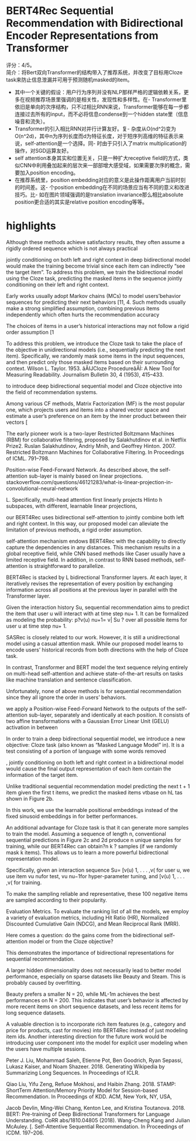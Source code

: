 # BERT4Rec Sequential Recommendation with Bidirectional Encoder Representations from Transformer

评分：4/5。  
简介：将Bert双向Transformer的结构带入了推荐系统，并改变了目标用Cloze task来防止信息泄漏并可用于预测随机masked的item。  

- 其中一个关键的假设：用户行为序列并没有NLP那样严格的逻辑依赖关系，更多在视频推荐场景里强调的是相关性，发现性和多样性。在- Transformer里依旧是单向的次序结构，只不过相比RNN来说，Transformer能够在每一步都连接过去所有的input，而不必将信息condense到一个hidden state里（信息噪音和流失）。
- Transformer的引入相比RNN对并行计算友好。复- 杂度从O(nd^2)变为O(n^2d)，其中n为序列长度而d为特征长度，对于短序列高维的特征表示来说，self-attention是一个选择。同- 时由于只引入了matrix multiplication的操作，对SGD运算友好。
- self attention本身其实和位置无关，只是一种扩大receptive field的方式，类似CNN中利用叠加起来的层次来一部部增大感受域，如果需要次序的概念，需要加入position encoding。
- 在推荐系统里，position embedding对应的意义是此操作距离用户当前时刻的时间差。这- 个position embedding在不同的场景应当有不同的意义和改进技巧。比- 如在图片领域强调的是translation invariance那么相比absolute position更合适的其实是relative position encoding等等。


# highlights

Although these methods achieve satisfactory results, they often assume a rigidly ordered sequence which is not always practical

jointly conditioning on both left and right context in deep bidirectional model would make the training become trivial since each item can indirectly “see the target item”. To address this problem, we train the bidirectional model using the Cloze task, predicting the masked items in the sequence jointly conditioning on their left and right context.

Early works usually adopt Markov chains (MCs) to model users’behavior sequences for predicting their next behaviors [11, 4.  Such methods usually make a strong simplified assumption, combining previous items independently which often hurts the recommendation accuracy

The choices of items in a user’s historical interactions may not follow a rigid order assumption [1

To address this problem, we introduce the Cloze task to take the place of the objective in unidirectional models (i.e., sequentially predicting the next item). Specifically, we randomly mask some items in the input sequences, and then predict only those masked items based on their surrounding context. Wilson L. Taylor. 1953. âĂĲCloze ProcedureâĂİ: A New Tool for Measuring Readability. Journalism Bulletin 30, 4 (1953), 415–433.

to introduce deep bidirectional sequential model and Cloze objective into the field of recommendation systems.

Among various CF methods, Matrix Factorization (MF) is the most popular one, which projects users and items into a shared vector space and estimate a user’s preference on an item by the inner product between their vectors [

The early pioneer work is a two-layer Restricted Boltzmann Machines (RBM) for collaborative filtering, proposed by Salakhutdinov et al. in Netflix Prize2. Ruslan Salakhutdinov, Andriy Mnih, and Geoffrey Hinton. 2007. Restricted Boltzmann Machines for Collaborative Filtering. In Proceedings of ICML. 791–798.

Position-wise Feed-Forward Network. As described above, the self-attention sub-layer is mainly based on linear projections.
stackoverflow.com/questions/46121283/what-is-linear-projection-in-convolutional-neural-network 

L.	Specifically, multi-head attention first linearly projects Hlinto h subspaces, with different, learnable linear projections,

our BERT4Rec uses bidirectional self-attention to jointly combine both left and right context. In this way, our proposed model can alleviate the limitation of previous methods, a rigid order assumption.

self-attention mechanism endows BERT4Rec with the capability to directly capture the dependencies in any distances. This mechanism results in a global receptive field, while CNN based methods like Caser usually have a limited receptive field. In addition, in contrast to RNN based methods, self-attention is straightforward to parallelize.

BERT4Rec is stacked by L bidirectional Transformer layers. At each layer, it iteratively revises the representation of every position by exchanging information across all positions at the previous layer in parallel with the Transformer layer.

Given the interaction history Su, sequential recommendation aims to predict the item that user u will interact with at time step nu+ 1. It can be formalized as modeling the probability: p?v(u) nu+1= v| Su ? over all possible items for user u at time step nu+ 1.

SASRec is closely related to our work. However, it is still a unidirectional model using a casual attention mask. While our proposed model learns to encode users’ historical records from both directions with the help of Cloze task.

In contrast, Transformer and BERT model the text sequence relying entirely on multi-head self-attention and achieve state-of-the-art results on tasks like machine translation and sentence classification.

Unfortunately, none of above methods is for sequential recommendation since they all ignore the order in users’ behaviors.

we apply a Position-wise Feed-Forward Network to the outputs of the self-attention sub-layer, separately and identically at each position. It consists of two affine transformations with a Gaussian Error Linear Unit (GELU) activation in between

In order to train a deep bidirectional sequential model, we introduce a new objective: Cloze task (also known as “Masked Language Model” in). It is a test consisting of a portion of language with some words removed

, jointly conditioning on both left and right context in a bidirectional model would cause the final output representation of each item contain the information of the target item.

Unlike traditional sequential recommendation model predicting the next t + 1 item given the first t items, we predict the masked items vtbase on hL tas shown in Figure 2b.

In this work, we use the learnable positional embeddings instead of the fixed sinusoid embeddings in for better performances.

An additional advantage for Cloze task is that it can generate more samples to train the model. Assuming a sequence of length n, conventional sequential predictions in Figure 2c and 2d produce n unique samples for training, while our BERT4Rec can obtain?n k ? samples (if we randomly mask k items). This allows us to learn a more powerful bidirectional representation model.

Specifically, given an interaction sequence Su= [v(u) 1, . . . ,v( for user u, we use item vu nufor test, vu nu−1for hyper-parameter tuning, and [v(u) 1, . . . ,v( for training.

To make the sampling reliable and representative, these 100 negative items are sampled according to their popularity.

Evaluation Metrics. To evaluate the ranking list of all the models, we employ a variety of evaluation metrics, including Hit Ratio (HR), Normalized Discounted Cumulative Gain (NDCG), and Mean Reciprocal Rank (MRR).

Here comes a question: do the gains come from the bidirectional self-attention model or from the Cloze objective?

This demonstrates the importance of bidirectional representations for sequential recommendation.

A larger hidden dimensionality does not necessarily lead to better model performance, especially on sparse datasets like Beauty and Steam. This is probably caused by overfitting.

Beauty prefers a smaller N = 20, while ML-1m achieves the best performances on N = 200. This indicates that user’s behavior is affected by more recent items on short sequence datasets, and less recent items for long sequence datasets.

A valuable direction is to incorporate rich item features (e.g., category and price for products, cast for movies) into BERT4Rec instead of just modeling item ids. Another interesting direction for the future work would be introducing user component into the model for explicit user modeling when the users have multiple sessions.

Peter J. Liu, Mohammad Saleh, Etienne Pot, Ben Goodrich, Ryan Sepassi, Lukasz Kaiser, and Noam Shazeer. 2018. Generating Wikipedia by Summarizing Long Sequences. In Proceedings of ICLR.

Qiao Liu, Yifu Zeng, Refuoe Mokhosi, and Haibin Zhang. 2018. STAMP: ShortTerm Attention/Memory Priority Model for Session-based Recommendation. In Proceedings of KDD. ACM, New York, NY, USA, 

Jacob Devlin, Ming-Wei Chang, Kenton Lee, and Kristina Toutanova. 2018. BERT: Pre-training of Deep Bidirectional Transformers for Language Understanding.  CoRR abs/1810.04805 (2018).
 Wang-Cheng Kang and Julian McAuley. [. Self-Attentive Sequential Recommendation. In Proceedings of ICDM. 197–206.